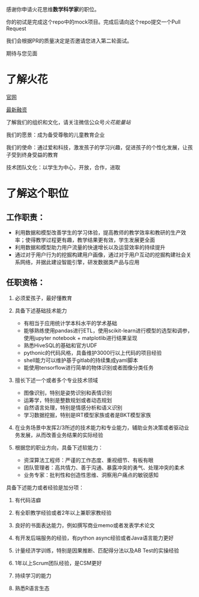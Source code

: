 感谢你申请火花思维**数学科学家**的职位。

你的初试是完成这个repo中的mock项目。完成后请向这个repo提交一个Pull Request

我们会根据PR的质量决定是否邀请您进入第二轮面试。

期待与您见面

# 了解火花
[官网](https://www.huohua.cn/)

[最新融资](https://36kr.com/p/5239198)

了解我们的组织和文化，请关注微信公众号*火花能量站*

我们的愿景：成为备受尊敬的儿童教育企业

我们的使命：通过爱和科技，激发孩子的学习兴趣，促进孩子的个性化发展，让孩子受到终身受益的教育

技术团队文化：以学生为中心，开放，合作，进取

# 了解这个职位 
## 工作职责：
-	利用数据和模型改善学生的学习体验，提高教师的教学效率和教研的生产效率；使得教学过程更有趣，教学结果更有效，学生发展更全面
-	利用数据和模型助力用户流量的快速增长以及运营效率的持续提升
-	通过对于用户行为的挖掘构建用户画像，通过对于用户互动的挖掘构建社会关系网络，并据此建设智能引擎，研发数据类产品与应用

 
## 任职资格：
1.	必须爱孩子，最好懂教育

2.	具备下述基础技术能力
	-	有相当于应用统计学本科水平的学术基础
	-	能够熟练使用pandas进行ETL，使用scikit-learn进行模型的选型和调参，使用jupyter notebook + matplotlib进行结果呈现
	-	熟悉HiveSQL的基础和官方UDF
	-	pythonic的代码风格，具备维护3000行以上代码的项目经验
	-	shell能力可以维护基于gitlab的持续集成yaml脚本
	-	能使用tensorflow进行简单的物体识别或者图像分类任务

3.	擅长下述一个或者多个专业技术领域
	-	图像识别，特别是姿势识别和表情识别
	-	运筹学，特别是整数规划或者动态规划
	-	自然语言处理，特别是情感分析和语义识别
	-	学习数据挖掘，特别是IRT模型家族或者是BKT模型家族

4.	在业务场景中发挥2/3所述的技术能力和专业能力，辅助业务决策或者驱动业务发展，从而改善业务结果的实际经验

5.	根据您的职业方向，具备下述软能力：
	-	资深算法工程师：严谨的工作态度、重视细节、有板有眼
	-	团队管理者：高共情力、善于沟通、暴露冲突的勇气、处理冲突的柔术
	-	业务专家：批判性和创造性思维、洞察用户痛点的敏锐感知
 
具备下述能力或者经验是加分项：

1.	有代码洁癖

2.	有全职教学经验或者2年以上兼职家教经验

3.	良好的书面表达能力，例如撰写商业memo或者发表学术论文

4.	有开发后端服务的经验，有python async经验或者Java语言能力更好

5.	计量经济学训练，特别是因果推断、匹配得分法以及AB Test的实操经验

6.	1年以上Scrum团队经验，是CSM更好

7.	持续学习的能力

8.	熟悉R语言生态
 

